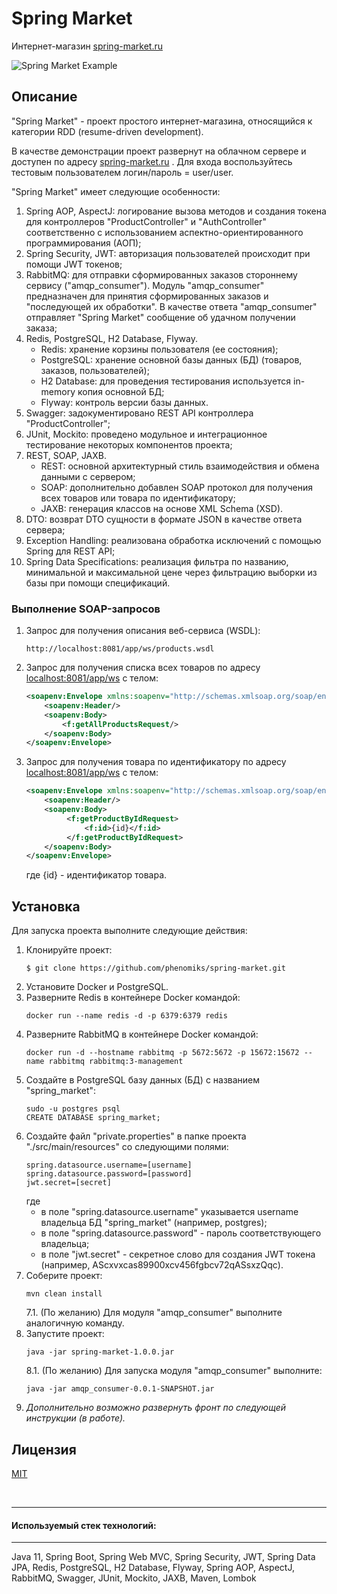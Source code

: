 # Spring Market

Интернет-магазин [spring-market.ru](http://spring-market.ru)

![Spring Market Example](./assets/spring_market.gif)

## Описание

"Spring Market" - проект простого интернет-магазина, относящийся к категории RDD (resume-driven development).

В качестве демонстрации проект развернут на облачном сервере и доступен по адресу [spring-market.ru](http://spring-market.ru) .
Для входа воспользуйтесь тестовым пользователем логин/пароль = user/user.

"Spring Market" имеет следующие особенности:
1. Spring AOP, AspectJ: логирование вызова методов и создания токена для контроллеров "ProductController" и "AuthController" соответственно с использованием
   аспектно-ориентированного программирования (АОП);
2. Spring Security, JWT: авторизация пользователей происходит при помощи JWT токенов;
3. RabbitMQ: для отправки сформированных заказов стороннему сервису ("amqp_consumer").
   Модуль "amqp_consumer" предназначен для принятия сформированных заказов и "последующей их обработки".
   В качестве ответа "amqp_consumer" отправляет "Spring Market" сообщение об удачном получении заказа;
4. Redis, PostgreSQL, H2 Database, Flyway.
   * Redis: хранение корзины пользователя (ее состояния);
   * PostgreSQL: хранение основной базы данных (БД) (товаров, заказов, пользователей);
   * H2 Database: для проведения тестирования используется in-memory копия основной БД;
   * Flyway: контроль версии базы данных.
5. Swagger: задокументировано REST API контроллера "ProductController";
6. JUnit, Mockito: проведено модульное и интеграционное тестирование некоторых компонентов проекта;
7. REST, SOAP, JAXB.
   * REST: основной архитектурный стиль взаимодействия и обмена данными с сервером;
   * SOAP: дополнительно добавлен SOAP протокол для получения всех товаров или товара по идентификатору;
   * JAXB: генерация классов на основе XML Schema (XSD).
8. DTO: возврат DTO сущности в формате JSON в качестве ответа сервера;
9. Exception Handling: реализована обработка исключений с помощью Spring для REST API;
10. Spring Data Specifications: реализация фильтра по названию, минимальной и максимальной цене через
    фильтрацию выборки из базы при помощи спецификаций.

### Выполнение SOAP-запросов

1. Запрос для получения описания веб-сервиса (WSDL):
   ```
   http://localhost:8081/app/ws/products.wsdl
   ```
2. Запрос для получения списка всех товаров по адресу [localhost:8081/app/ws](http://localhost:8081/app/ws)
   с телом:
   ```xml
   <soapenv:Envelope xmlns:soapenv="http://schemas.xmlsoap.org/soap/envelope/" xmlns:f="http://www.geekbrains.ru/springmarket/ws/products">
       <soapenv:Header/>
       <soapenv:Body>
           <f:getAllProductsRequest/>
       </soapenv:Body>
   </soapenv:Envelope>
   ```
3. Запрос для получения товара по идентификатору по адресу [localhost:8081/app/ws](http://localhost:8081/app/ws)
   с телом:
   ```xml
   <soapenv:Envelope xmlns:soapenv="http://schemas.xmlsoap.org/soap/envelope/" xmlns:f="http://www.geekbrains.ru/springmarket/ws/products">
       <soapenv:Header/>
       <soapenv:Body>
            <f:getProductByIdRequest>
                <f:id>{id}</f:id>
            </f:getProductByIdRequest>
       </soapenv:Body>
   </soapenv:Envelope>
   ```
   где {id} - идентификатор товара.

## Установка

Для запуска проекта выполните следующие действия:
1. Клонируйте проект:
   ```
   $ git clone https://github.com/phenomiks/spring-market.git
   ```
2. Установите Docker и PostgreSQL.
3. Разверните Redis в контейнере Docker командой:
   ```
   docker run --name redis -d -p 6379:6379 redis
   ```
4. Разверните RabbitMQ в контейнере Docker командой:
   ```
   docker run -d --hostname rabbitmq -p 5672:5672 -p 15672:15672 --name rabbitmq rabbitmq:3-management
   ```   
5. Создайте в PostgreSQL базу данных (БД) с названием "spring_market":
   ```   
   sudo -u postgres psql
   CREATE DATABASE spring_market;
   ```   
6. Создайте файл "private.properties" в папке проекта "./src/main/resources" со следующими полями:
   ```
   spring.datasource.username=[username]
   spring.datasource.password=[password]
   jwt.secret=[secret]
   ```
   где 
   - в поле "spring.datasource.username" указывается username владельца БД "spring_market" (например, postgres);
   - в поле "spring.datasource.password" - пароль соответствующего владельца;
   - в поле "jwt.secret" - секретное слово для создания JWT токена (например, AScxvxcas89900xcv456fgbcv72qASsxzQqc).
7. Соберите проект:
   ```
   mvn clean install
   ```
   7.1. (По желанию) Для модуля "amqp_consumer" выполните аналогичную команду.
8. Запустите проект:
   ```
   java -jar spring-market-1.0.0.jar
   ```
   8.1. (По желанию) Для запуска модуля "amqp_consumer" выполните:
   ```
   java -jar amqp_consumer-0.0.1-SNAPSHOT.jar
   ```
9. *Дополнительно возможно развернуть фронт по следующей инструкции (в работе).*

## Лицензия

[MIT](./LICENSE)

<br>

---


#### Используемый стек технологий:

---

Java 11, Spring Boot, Spring Web MVC, Spring Security, JWT, Spring Data JPA, Redis, PostgreSQL, H2 Database, Flyway,
Spring AOP, AspectJ, RabbitMQ, Swagger, JUnit, Mockito, JAXB, Maven, Lombok
